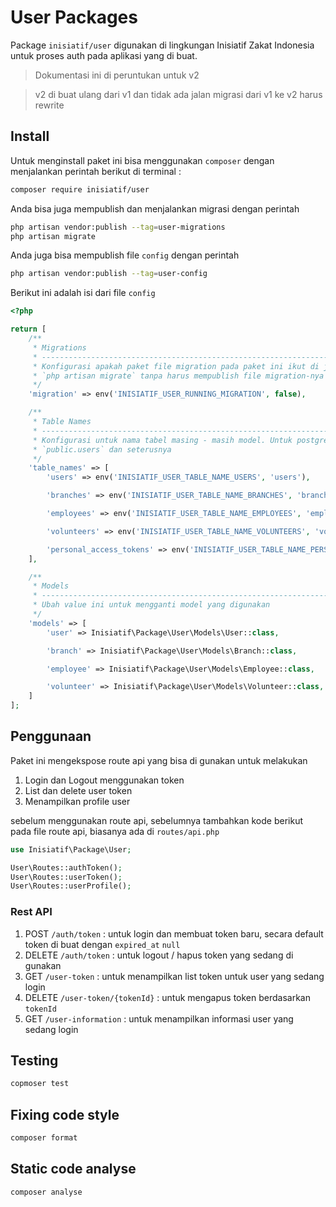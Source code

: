 # User Packages

Package `inisiatif/user` digunakan di lingkungan Inisiatif Zakat Indonesia untuk proses auth
pada aplikasi yang di buat.

> Dokumentasi ini di peruntukan untuk v2

> v2 di buat ulang dari v1 dan tidak ada jalan migrasi dari v1 ke v2 harus rewrite

## Install

Untuk menginstall paket ini bisa menggunakan `composer` dengan menjalankan perintah berikut
di terminal :

```bash
composer require inisiatif/user
```
Anda bisa juga mempublish dan menjalankan migrasi dengan perintah

```bash
php artisan vendor:publish --tag=user-migrations
php artisan migrate
```

Anda juga bisa mempublish file `config` dengan perintah

```bash
php artisan vendor:publish --tag=user-config
```

Berikut ini adalah isi dari file `config`

```php
<?php

return [
    /**
     * Migrations
     * -----------------------------------------------------------------------------------------------------------------
     * Konfigurasi apakah paket file migration pada paket ini ikut di jalankan saat user menjalankan perintah
     * `php artisan migrate` tanpa harus mempublish file migration-nya
     */
    'migration' => env('INISIATIF_USER_RUNNING_MIGRATION', false),

    /**
     * Table Names
     * -----------------------------------------------------------------------------------------------------------------
     * Konfigurasi untuk nama tabel masing - masih model. Untuk postgres dengan beda schema bisa menggunakan dot, contah
     * `public.users` dan seterusnya
     */
    'table_names' => [
        'users' => env('INISIATIF_USER_TABLE_NAME_USERS', 'users'),

        'branches' => env('INISIATIF_USER_TABLE_NAME_BRANCHES', 'branches'),

        'employees' => env('INISIATIF_USER_TABLE_NAME_EMPLOYEES', 'employees'),

        'volunteers' => env('INISIATIF_USER_TABLE_NAME_VOLUNTEERS', 'volunteers'),

        'personal_access_tokens' => env('INISIATIF_USER_TABLE_NAME_PERSONAL_ACCESS_TOKENS', 'personal_access_tokens')
    ],

    /**
     * Models
     * -----------------------------------------------------------------------------------------------------------------
     * Ubah value ini untuk mengganti model yang digunakan
     */
    'models' => [
        'user' => Inisiatif\Package\User\Models\User::class,

        'branch' => Inisiatif\Package\User\Models\Branch::class,

        'employee' => Inisiatif\Package\User\Models\Employee::class,

        'volunteer' => Inisiatif\Package\User\Models\Volunteer::class,
    ]
];
```

## Penggunaan

Paket ini mengekspose route api yang bisa di gunakan untuk melakukan 

1. Login dan Logout menggunakan token
2. List dan delete user token
3. Menampilkan profile user

sebelum menggunakan route api, sebelumnya tambahkan kode berikut pada file route api,
biasanya ada di `routes/api.php`

```php
use Inisiatif\Package\User;

User\Routes::authToken();
User\Routes::userToken();
User\Routes::userProfile();
```

### Rest API

1. POST `/auth/token` : untuk login dan membuat token baru, secara default token di buat dengan `expired_at` `null`
2. DELETE `/auth/token` : untuk logout / hapus token yang sedang di gunakan
3. GET `/user-token` : untuk menampilkan list token untuk user yang sedang login
4. DELETE `/user-token/{tokenId}` : untuk mengapus token berdasarkan `tokenId`
5. GET `/user-information` : untuk menampilkan informasi user yang sedang login

## Testing
```bash
copmoser test
```

## Fixing code style
```bash
composer format
```

## Static code analyse 
```bash
composer analyse
```
